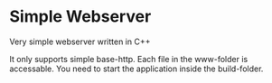 # Simple Webserver
Very simple webserver written in C++

It only supports simple base-http.
Each file in the www-folder is accessable.
You need to start the application inside the build-folder.
